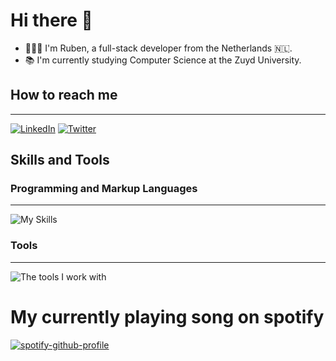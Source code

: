 # Hi there 👋

- 🙋🏻‍♂️ I'm Ruben, a full-stack developer from the Netherlands 🇳🇱.
- 📚 I'm currently studying Computer Science at the Zuyd University.

## How to reach me

---

[![LinkedIn](https://skillicons.dev/icons?i=linkedin)](https://www.linkedin.com/in/ruben-claessens/) [![Twitter](https://skillicons.dev/icons?i=twitter)](https://twitter.com/RubenClaessens4/)

## Skills and Tools

### Programming and Markup Languages

---

![My Skills](https://skillicons.dev/icons?i=js,ts,html,css,cs,react,nextjs,dotnet,md,py)

### Tools

---

![The tools I work with](https://skillicons.dev/icons?i=visualstudio,vscode,postgres,postman,github,git,docker)

# My currently playing song on spotify

[![spotify-github-profile](https://spotify-github-profile.vercel.app/api/view?uid=31tcz5cx7l6xlbgv62ne56cydhoi&cover_image=true&theme=novatorem&show_offline=false&background_color=000000&interchange=false&bar_color=53b14f&bar_color_cover=true)](https://spotify-github-profile.vercel.app/api/view?uid=31tcz5cx7l6xlbgv62ne56cydhoi&redirect=true)
